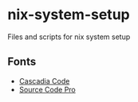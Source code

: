 # nix-system-setup
Files and scripts for nix system setup

## Fonts
* [Cascadia Code](https://github.com/ghosh-r/nix-system-setup/blob/main/CascadiaCode-2009.22.zip)
* [Source Code Pro](https://github.com/ghosh-r/nix-system-setup/blob/main/Source_Code_Pro.zip)
